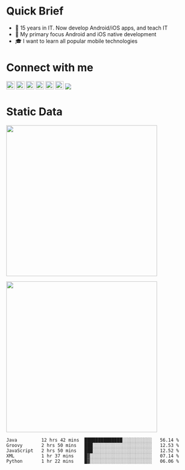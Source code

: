 # Quick Brief

- 🌱 15 years in IT. Now develop Android/iOS apps, and teach IT
- 🎯 My primary focus Android and iOS native development
- 🎓 I want to learn all popular mobile technologies

# Connect with me

[<img width="22px" src="https://cdn.jsdelivr.net/npm/simple-icons@v3/icons/telegram.svg">](https://t.me/itlavs)
[<img width="22px" src="https://cdn.jsdelivr.net/npm/simple-icons@v3/icons/facebook.svg">](https://facebook.com/itlavs)
[<img width="22px" src="https://cdn.jsdelivr.net/npm/simple-icons@v3/icons/vk.svg">](hhttps://vk.com/itlavs)
[<img width="22px" src="https://cdn.jsdelivr.net/npm/simple-icons@v3/icons/instagram.svg">](https://www.instagram.com/itlavs)
[<img width="22px" src="https://cdn.jsdelivr.net/npm/simple-icons@v3/icons/habr.svg">](https://habr.com/ru/users/lavs/posts/)
[<img width="22px" src="https://cdn.jsdelivr.net/npm/simple-icons@v3/icons/mail-dot-ru.svg">](mailto:lavrov-sergey@yandex.ru)
![](https://visitor-badge.glitch.me/badge?page_id=itlavs)

# Static Data

[<img src="https://github-readme-stats.vercel.app/api/top-langs/?username=itlavs&langs_count=8&layout=compact" width="400"/>](https://github-readme-stats.vercel.app/api/top-langs/?username=itlavs&langs_count=8&layout=compact)

[<img src="https://github-readme-stats.vercel.app/api?username=itlavs" width="400"/>](https://github-readme-stats.vercel.app/api?username=itlavs)
<!--START_SECTION:waka-->
```text
Java         12 hrs 42 mins  ██████████████░░░░░░░░░░░   56.14 % 
Groovy       2 hrs 50 mins   ███░░░░░░░░░░░░░░░░░░░░░░   12.53 % 
JavaScript   2 hrs 50 mins   ███░░░░░░░░░░░░░░░░░░░░░░   12.52 % 
XML          1 hr 37 mins    █▓░░░░░░░░░░░░░░░░░░░░░░░   07.14 % 
Python       1 hr 22 mins    █▓░░░░░░░░░░░░░░░░░░░░░░░   06.06 % 
```
<!--END_SECTION:waka-->
